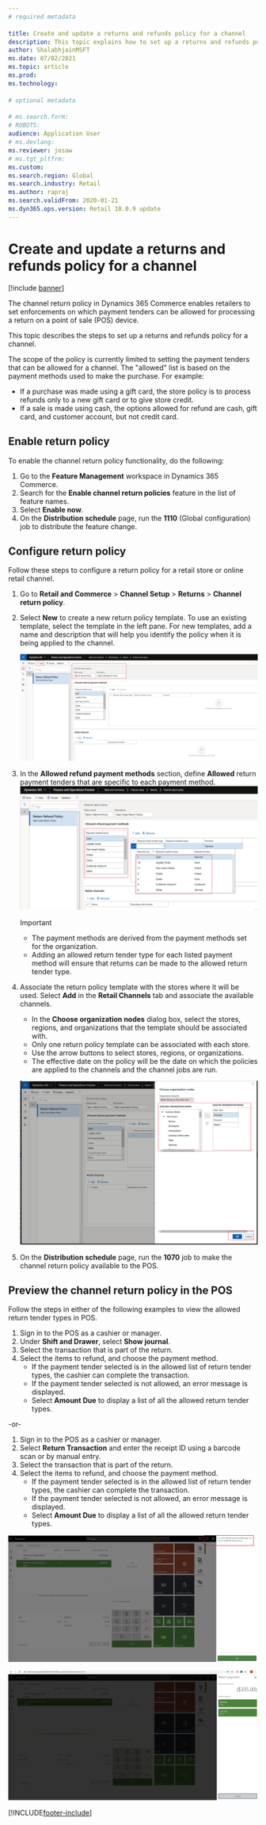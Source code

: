 ```yaml
---
# required metadata

title: Create and update a returns and refunds policy for a channel
description: This topic explains how to set up a returns and refunds policy for a channel.
author: ShalabhjainMSFT
ms.date: 07/02/2021
ms.topic: article
ms.prod: 
ms.technology: 

# optional metadata

# ms.search.form: 
# ROBOTS: 
audience: Application User
# ms.devlang: 
ms.reviewer: josaw
# ms.tgt_pltfrm: 
ms.custom: 
ms.search.region: Global
ms.search.industry: Retail
ms.author: rapraj
ms.search.validFrom: 2020-01-21
ms.dyn365.ops.version: Retail 10.0.9 update
---
```


# Create and update a returns and refunds policy for a channel

[!include [banner](includes/banner.md)]

The channel return policy in Dynamics 365 Commerce enables retailers to set enforcements on which payment tenders can be allowed for processing a return on a point of sale (POS) device.  

This topic describes the steps to set up a returns and refunds policy for a channel.

The scope of the policy is currently limited to setting the payment tenders that can be allowed for a channel. The "allowed" list is based on the payment methods used to make the purchase. For example:

- If a purchase was made using a gift card, the store policy is to process refunds only to a new gift card or to give store credit. 
- If a sale is made using cash, the options allowed for refund are cash, gift card, and customer account, but not credit card. 

## Enable return policy

To enable the channel return policy functionality, do the following:

1. Go to the **Feature Management** workspace in Dynamics 365 Commerce.
1. Search for the **Enable channel return policies** feature in the list of feature names.
1. Select **Enable now**.
1. On the **Distribution schedule** page, run the **1110** (Global configuration) job to distribute the feature change. 

## Configure return policy

Follow these steps to configure a return policy for a retail store or online retail channel.

1. Go to **Retail and Commerce** \> **Channel Setup** \> **Returns** \> **Channel return policy**.

1. Select **New** to create a new return policy template. To use an existing template, select the template in the left pane. For new templates, add a name and description that will help you identify the policy when it is being applied to the channel.

   ![Add new return policy](media/Return-policy-page1.png "Add new return rolicy")
     
   
1. In the **Allowed refund payment methods** section, define **Allowed** return payment tenders that are specific to each payment method.
   ![Add payment methods](media/Return-policy-page2.PNG "Set allowed payment methods per payment type")
   
    > [!IMPORTANT]
    > - The payment methods are derived from the payment methods set for the organization.
    > - Adding an allowed return tender type for each listed payment method will ensure that returns can be made to the allowed return tender type.
    
1. Associate the return policy template with the stores where it will be used. Select **Add** in the **Retail Channels** tab and associate the available channels. 

    - In the **Choose organization nodes** dialog box, select the stores, regions, and organizations that the template should be associated with.
    - Only one return policy template can be associated with each store.
    - Use the arrow buttons to select stores, regions, or organizations.
    - The effective date on the policy will be the date on which the policies are applied to the channels and the channel jobs are run. 

    ![Choose organization nodes dialog box](media/Return-policy-page3.PNG "Choose organization nodes dialog box")

1. On the **Distribution schedule** page, run the **1070** job to make the channel return policy available to the POS.

## Preview the channel return policy in the POS

Follow the steps in either of the following examples to view the allowed return tender types in POS.

1. Sign in to the POS as a cashier or manager.
1. Under **Shift and Drawer**, select **Show journal**.
1. Select the transaction that is part of the return. 
1. Select the items to refund, and choose the payment method.  
    - If the payment tender selected is in the allowed list of return tender types, the cashier can complete the transaction.
    - If the payment tender selected is not allowed, an error message is displayed.
    - Select **Amount Due** to display a list of all the allowed return tender types.

-or-

1. Sign in to the POS as a cashier or manager.
1. Select **Return Transaction** and enter the receipt ID using a barcode scan or by manual entry. 
1. Select the transaction that is part of the return. 
1. Select the items to refund, and choose the payment method.  
    - If the payment tender selected is in the allowed list of return tender types, the cashier can complete the transaction.
    - If the payment tender selected is not allowed, an error message is displayed.
    - Select **Amount Due** to display a list of all the allowed return tender types.

![Refund not allowed](media/Return-policy-page6.png "Refund type not allowed")



![List of payment methods](media/Return-policy-page5.PNG "Refund types allowed")


[!INCLUDE[footer-include](../includes/footer-banner.md)]
